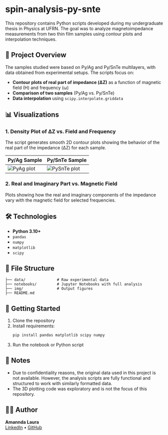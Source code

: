 # spin-analysis-py-snte

This repository contains Python scripts developed during my undergraduate thesis in Physics at UFRN. The goal was to analyze magnetoimpedance measurements from two thin film samples using contour plots and interpolation techniques.

## 🧪 Project Overview

The samples studied were based on Py/Ag and Py/SnTe multilayers, with data obtained from experimental setups. The scripts focus on:

- **Contour plots of real part of impedance (ΔZ)** as a function of magnetic field (H) and frequency (ω)
- **Comparison of two samples** (Py/Ag vs. Py/SnTe)
- **Data interpolation** using `scipy.interpolate.griddata`

## 📊 Visualizations

### 1. Density Plot of ΔZ vs. Field and Frequency

The script generates smooth 2D contour plots showing the behavior of the real part of the impedance (ΔZ) for each sample.

| Py/Ag Sample | Py/SnTe Sample |
|-------------|----------------|
| ![PyAg plot](img/pyag.png) | ![PySnTe plot](img/pysnte.png) |

### 2. Real and Imaginary Part vs. Magnetic Field

Plots showing how the real and imaginary components of the impedance vary with the magnetic field for selected frequencies.


## 🛠️ Technologies

- **Python 3.10+**
- `pandas`
- `numpy`
- `matplotlib`
- `scipy`

## 📁 File Structure

```
├── data/              # Raw experimental data 
├── notebooks/         # Jupyter Notebooks with full analysis
├── img/               # Output figures
├── README.md
```

## 🚀 Getting Started

1. Clone the repository  
2. Install requirements:  
   ```bash
   pip install pandas matplotlib scipy numpy
   ```
3. Run the notebook or Python script

## 📌 Notes

- Due to confidentiality reasons, the original data used in this project is not available. However, the analysis scripts are fully functional and structured to work with similarly formatted data.
- The 3D plotting code was exploratory and is not the focus of this repository.

## 👩‍🔬 Author

**Amannda Laura**  
[LinkedIn](https://www.linkedin.com/in/amanndalaura) • [GitHub](https://github.com/lauraspin)
